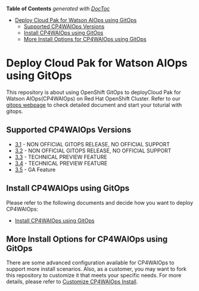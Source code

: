 <!-- START doctoc generated TOC please keep comment here to allow auto update -->
<!-- DON'T EDIT THIS SECTION, INSTEAD RE-RUN doctoc TO UPDATE -->
**Table of Contents**  *generated with [DocToc](https://github.com/thlorenz/doctoc)*

- [Deploy Cloud Pak for Watson AIOps using GitOps](#deploy-cloud-pak-for-watson-aiops-using-gitops)
  - [Supported CP4WAIOps Versions](#supported-cp4waiops-versions)
  - [Install CP4WAIOps using GitOps](#install-cp4waiops-using-gitops)
  - [More Install Options for CP4WAIOps using GitOps](#more-install-options-for-cp4waiops-using-gitops)

<!-- END doctoc generated TOC please keep comment here to allow auto update -->

# Deploy Cloud Pak for Watson AIOps using GitOps

This repository is about using OpenShift GitOps to deployCloud Pak for Watson AIOps(CP4WAIOps) on Red Hat OpenShift Cluster. Refer to our [gitops webpage](https://ibm.github.io/cp4waiops-gitops/docs/) to check detailed document and start your toturial with gitops.

## Supported CP4WAIOps Versions

- [3.1](https://www.ibm.com/docs/en/cloud-paks/cloud-pak-watson-aiops/3.1.0) - NON OFFICIAL GITOPS RELEASE, NO OFFICIAL SUPPORT
- [3.2](https://www.ibm.com/docs/en/cloud-paks/cloud-pak-watson-aiops/3.2.0) - NON OFFICIAL GITOPS RELEASE, NO OFFICIAL SUPPORT
- [3.3](https://www.ibm.com/docs/en/cloud-paks/cloud-pak-watson-aiops/3.3.0) - TECHNICAL PREVIEW FEATURE
- [3.4](https://www.ibm.com/docs/en/cloud-paks/cloud-pak-watson-aiops/3.4.0) - TECHNICAL PREVIEW FEATURE
- [3.5](https://www.ibm.com/docs/en/cloud-paks/cloud-pak-watson-aiops/3.5.0) - GA Feature

## Install CP4WAIOps using GitOps

Please refer to the following documents and decide how you want to deploy CP4WAIOps:

- [Install CP4WAIOps using GitOps](https://github.com/IBM/cp4waiops-gitops/blob/docs/docs)

## More Install Options for CP4WAIOps using GitOps

There are some advanced configuration available for CP4WAIOps to support more install scenarios. Also, as a customer, you may want to fork this repository to customize it that meets your specific needs. For more details, please refer to [Customize CP4WAIOps Install](https://github.com/IBM/cp4waiops-gitops/blob/docs/docs/cp4waiops-custom-install.md).
